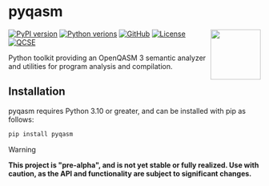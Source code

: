 # pyqasm

<img align="right" width="100" src="https://qbraid-static.s3.amazonaws.com/pyqasm.svg"/>

[![PyPI version](https://img.shields.io/pypi/v/pyqasm.svg?color=blue)](https://pypi.org/project/pyqasm/)
[![Python verions](https://img.shields.io/pypi/pyversions/pyqasm.svg?color=blue)](https://pypi.org/project/pyqasm/)
[![GitHub](https://img.shields.io/badge/issue_tracking-github-black?logo=github)](https://github.com/qBraid/pyqasm/issues)
[![License](https://img.shields.io/github/license/qBraid/pyqasm.svg?color=purple)](https://www.gnu.org/licenses/gpl-3.0.html)
[![QCSE](https://img.shields.io/badge/QCSE-pyqasm-orange?logo=stackexchange)](https://quantumcomputing.stackexchange.com/questions/tagged/pyqasm)

Python toolkit providing an OpenQASM 3 semantic analyzer and utilities for program analysis and compilation.

## Installation

pyqasm requires Python 3.10 or greater, and can be installed with pip as follows:

```bash
pip install pyqasm
```

>[!WARNING]
> **This project is "pre-alpha", and is not yet stable or fully realized. Use with caution, as the API and functionality are subject to significant changes.**
